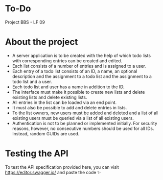 # To-Do
Project BBS - LF 09

# About the project
* A server application is to be created with the help of which todo lists with corresponding entries can be created and edited. 
* Each list consists of a number of entries and is assigned to a user.
* Each entry of a todo list consists of an ID, a name, an optional description and the assignment to a todo list and the assignment to a todo list and a user. 
* Each todo list and user has a name in addition to the ID.
* The interface must make it possible to create new lists and delete existing lists and delete existing lists. 
* All entries in the list can be loaded via an end point. 
* It must also be possible to add and delete entries in lists. 
* To the list owners, new users must be added and deleted and a list of all existing users must be queried via a list of all existing users.
* Authentication is not to be planned or implemented initially. For security reasons, however, no consecutive numbers should be used for all IDs. Instead, random GUIDs are used.

# Testing the API
To test the API specification provided here, you can visit https://editor.swagger.io/ and paste the code ✨
